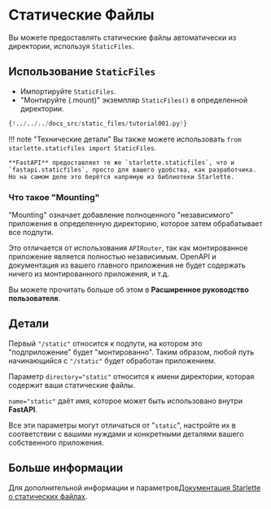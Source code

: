 # Статические Файлы

Вы можете предоставлять статические файлы автоматически из директории, используя `StaticFiles`.

## Использование `StaticFiles`

* Импортируйте `StaticFiles`.
* "Монтируйте (.mount)" экземпляр `StaticFiles()` в определенной директории.

```Python hl_lines="2  6"
{!../../../docs_src/static_files/tutorial001.py!}
```

!!! note "Технические детали"
    Вы также можете использовать `from starlette.staticfiles import StaticFiles`.

    **FastAPI** предоставляет те же `starlette.staticfiles`, что и `fastapi.staticfiles`, просто для вашего удобства, как разработчика. Но на самом деле это берётся напрямую из библиотеки Starlette.

### Что такое "Mounting"

"Mounting" означает добавление полноценного "независимого" приложения в определенную директорию, которое затем обрабатывает все подпути.

Это отличается от использования `APIRouter`, так как монтированное приложение является полностью независимым.
OpenAPI и документация из вашего главного приложения не будет содержать ничего из монтированного приложения, и т.д.

Вы можете прочитать больше об этом в **Расширенное руководство пользователя**.

## Детали

Первый `"/static"` относится к подпути, на котором это "подприложение" будет "монтированно". Таким образом, любой путь начинающийся с `"/static"` будет обработан приложением.

Параметр `directory="static"` относится к имени директории, которая содержит ваши статические файлы.

`name="static"` даёт имя, которое может быть использовано внутри **FastAPI**.

Все эти параметры могут отличаться от "`static`", настройте их в соответствии с вашими нуждами и конкретными деталями вашего собственного приложения.

## Больше информации

Для дополнительной информации и параметров<a href="https://www.starlette.io/staticfiles/" class="external-link" target="_blank">Документация Starlette о статических файлах</a>.

